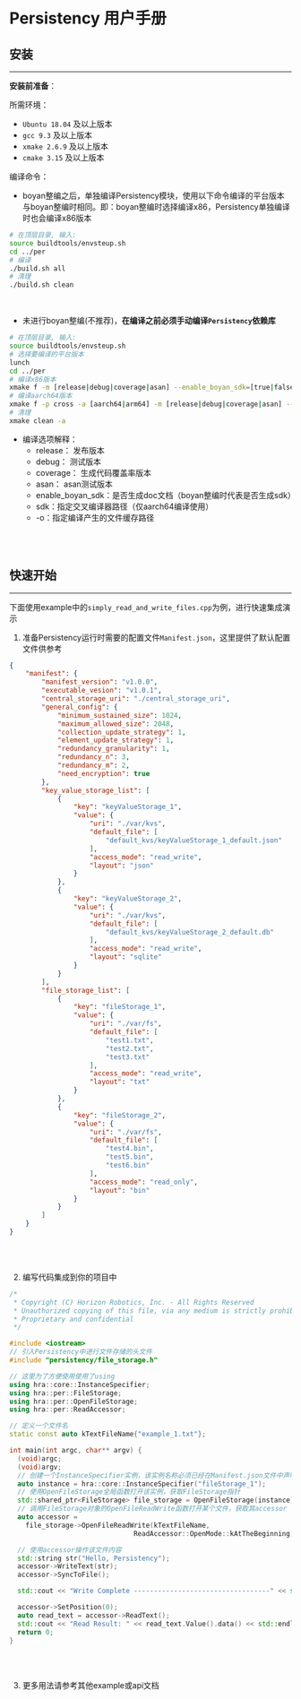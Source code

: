 # Persistency 用户手册

## 安装
---

**安装前准备**：

所需环境：
- `Ubuntu 18.04` 及以上版本
- `gcc 9.3` 及以上版本
- `xmake 2.6.9` 及以上版本
- `cmake 3.15` 及以上版本

编译命令：
- boyan整编之后，单独编译Persistency模块，使用以下命令编译的平台版本与boyan整编时相同。即：boyan整编时选择编译x86，Persistency单独编译时也会编译x86版本

```bash
# 在顶层目录, 输入:
source buildtools/envsteup.sh
cd ../per
# 编译
./build.sh all
# 清理
./build.sh clean
```

<br>

- 未进行boyan整编(不推荐)，**在编译之前必须手动编译`Persistency`依赖库**
```bash
# 在顶层目录, 输入:
source buildtools/envsteup.sh
# 选择要编译的平台版本
lunch
cd ../per
# 编译x86版本
xmake f -m [release|debug|coverage|asan] --enable_boyan_sdk=[true|false] -o ${BUILD_OUTPUT_PATH}
# 编译aarch64版本
xmake f -p cross -a [aarch64|arm64] -m [release|debug|coverage|asan] --sdk=${TOOLCHAIN_PATH} --enable_boyan_sdk=[true|false] -o ${BUILD_OUTPUT_PATH}
# 清理
xmake clean -a

```
- 编译选项解释：
  - release： 发布版本
  - debug： 测试版本
  - coverage： 生成代码覆盖率版本
  - asan： asan测试版本
  - enable_boyan_sdk：是否生成doc文档（boyan整编时代表是否生成sdk）
  - sdk：指定交叉编译器路径（仅aarch64编译使用）
  - -o：指定编译产生的文件缓存路径


<br>
<br>

## 快速开始
---

下面使用example中的`simply_read_and_write_files.cpp`为例，进行快速集成演示


1. 准备Persistency运行时需要的配置文件`Manifest.json`，这里提供了默认配置文件供参考

```json
{
	"manifest": {
		"manifest_version": "v1.0.0",
		"executable_vesion": "v1.0.1",
		"central_storage_uri": "./central_storage_uri",
		"general_config": {
			"minimum_sustained_size": 1024,
			"maximum_allowed_size": 2048,
			"collection_update_strategy": 1,
			"element_update_strategy": 1,
			"redundancy_granularity": 1,
			"redundancy_n": 3,
			"redundancy_m": 2,
			"need_encryption": true
		},
		"key_value_storage_list": [
			{
				"key": "keyValueStorage_1",
				"value": {
					"uri": "./var/kvs",
					"default_file": [
						"default_kvs/keyValueStorage_1_default.json"
					],
					"access_mode": "read_write",
					"layout": "json"
				}
			},
			{
				"key": "keyValueStorage_2",
				"value": {
					"uri": "./var/kvs",
					"default_file": [
						"default_kvs/keyValueStorage_2_default.db"
					],
					"access_mode": "read_write",
					"layout": "sqlite"
				}
			}
		],
		"file_storage_list": [
			{
				"key": "fileStorage_1",
				"value": {
					"uri": "./var/fs",
					"default_file": [
						"test1.txt",
						"test2.txt",
						"test3.txt"
					],
					"access_mode": "read_write",
					"layout": "txt"
				}
			},
			{
				"key": "fileStorage_2",
				"value": {
					"uri": "./var/fs",
					"default_file": [
						"test4.bin",
						"test5.bin",
						"test6.bin"
					],
					"access_mode": "read_only",
					"layout": "bin"
				}
			}
		]
	}
}
```

<br>
<br>


2. 编写代码集成到你的项目中
```cpp
/*
 * Copyright (C) Horizon Robotics, Inc. - All Rights Reserved
 * Unauthorized copying of this file, via any medium is strictly prohibited
 * Proprietary and confidential
 */

#include <iostream>
// 引入Persistency中进行文件存储的头文件
#include "persistency/file_storage.h"

// 这里为了方便使用使用了using
using hra::core::InstanceSpecifier;
using hra::per::FileStorage;
using hra::per::OpenFileStorage;
using hra::per::ReadAccessor;

// 定义一个文件名
static const auto kTextFileName{"example_1.txt"};

int main(int argc, char** argv) {
  (void)argc;
  (void)argv;
  // 创建一个InstanceSpecifier实例，该实例名称必须已经在Manifest.json文件中声明
  auto instance = hra::core::InstanceSpecifier("fileStorage_1");
  // 使用OpenFileStorage全局函数打开该实例，获取FileStorage指针
  std::shared_ptr<FileStorage> file_storage = OpenFileStorage(instance).Value();
  // 调用FileStorage对象的OpenFileReadWrite函数打开某个文件，获取其accessor
  auto accessor =
    file_storage->OpenFileReadWrite(kTextFileName,
                               ReadAccessor::OpenMode::kAtTheBeginning).Value();

  // 使用accessor操作该文件内容
  std::string str("Hello, Persistency");
  accessor->WriteText(str);
  accessor->SyncToFile();

  std::cout << "Write Complete ----------------------------------" << std::endl;

  accessor->SetPosition(0);
  auto read_text = accessor->ReadText();
  std::cout << "Read Result: " << read_text.Value().data() << std::endl;
  return 0;
}
```

<br>
<br>

3. 更多用法请参考其他example或api文档
